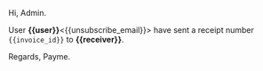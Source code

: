 Hi, Admin.

User **{{user}}**<{{unsubscribe_email}}> have sent a receipt number `{{invoice_id}}` to **{{receiver}}**.

Regards, Payme.
